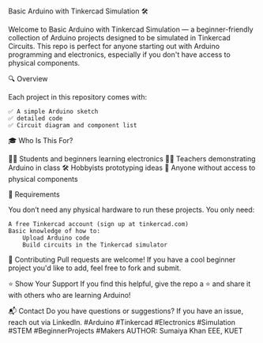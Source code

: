 Basic Arduino with Tinkercad Simulation 🛠️

Welcome to Basic Arduino with Tinkercad Simulation — a beginner-friendly collection of Arduino projects designed to be simulated in Tinkercad Circuits. This repo is perfect for anyone starting out with Arduino programming and electronics, especially if you don't have access to physical components.

🔍 Overview

Each project in this repository comes with:

    ✅ A simple Arduino sketch
    ✅ detailed code
    ✅ Circuit diagram and component list


🎓 Who Is This For?

🧑‍🎓 Students and beginners learning electronics
👩‍🏫 Teachers demonstrating Arduino in class
🛠️ Hobbyists prototyping ideas
🧪 Anyone without access to physical components

🔧 Requirements

You don’t need any physical hardware to run these projects. You only need:

    A free Tinkercad account (sign up at tinkercad.com)
    Basic knowledge of how to:
        Upload Arduino code
        Build circuits in the Tinkercad simulator

🙌 Contributing
Pull requests are welcome! If you have a cool beginner project you'd like to add, feel free to fork and submit.

⭐ Show Your Support
If you find this helpful, give the repo a ⭐ and share it with others who are learning Arduino!

📬 Contact
Do you have questions or suggestions? If you have an issue, reach out via LinkedIn.
#Arduino #Tinkercad #Electronics #Simulation #STEM #BeginnerProjects #Makers
AUTHOR:
Sumaiya Khan
EEE, KUET
